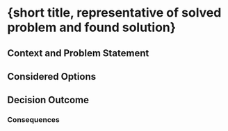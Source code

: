 
# {short title, representative of solved problem and found solution}

## Context and Problem Statement



## Considered Options



## Decision Outcome



### Consequences


